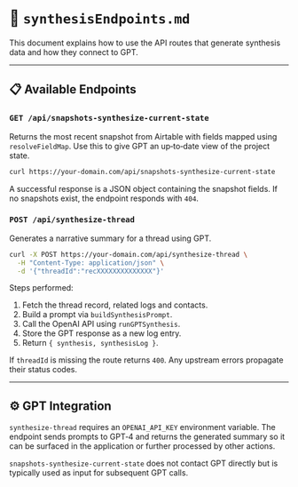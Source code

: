 # 🧠 `synthesisEndpoints.md`

This document explains how to use the API routes that generate synthesis data and how they connect to GPT.

---

## 📋 Available Endpoints

### `GET /api/snapshots-synthesize-current-state`

Returns the most recent snapshot from Airtable with fields mapped using `resolveFieldMap`. Use this to give GPT an up‑to‑date view of the project state.

```bash
curl https://your-domain.com/api/snapshots-synthesize-current-state
```

A successful response is a JSON object containing the snapshot fields. If no snapshots exist, the endpoint responds with `404`.

### `POST /api/synthesize-thread`

Generates a narrative summary for a thread using GPT.

```bash
curl -X POST https://your-domain.com/api/synthesize-thread \
  -H "Content-Type: application/json" \
  -d '{"threadId":"recXXXXXXXXXXXXXX"}'
```

Steps performed:

1. Fetch the thread record, related logs and contacts.
2. Build a prompt via `buildSynthesisPrompt`.
3. Call the OpenAI API using `runGPTSynthesis`.
4. Store the GPT response as a new log entry.
5. Return `{ synthesis, synthesisLog }`.

If `threadId` is missing the route returns `400`. Any upstream errors propagate their status codes.

---

## ⚙️ GPT Integration

`synthesize-thread` requires an `OPENAI_API_KEY` environment variable. The endpoint sends prompts to GPT‑4 and returns the generated summary so it can be surfaced in the application or further processed by other actions.

`snapshots-synthesize-current-state` does not contact GPT directly but is typically used as input for subsequent GPT calls.
